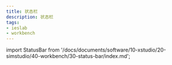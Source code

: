 ```yaml
---
title: 状态栏
description: 状态栏
tags:
- ieslab
- workbench
---
```


import StatusBar from '/docs/documents/software/10-xstudio/20-simstudio/40-workbench/30-status-bar/index.md';

<StatusBar />
